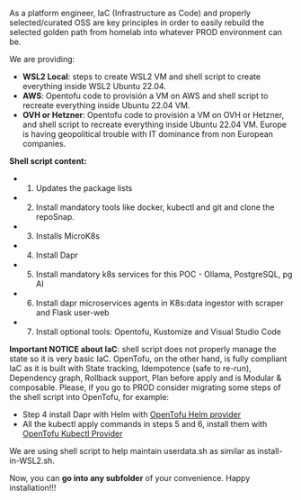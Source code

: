 As a platform engineer, IaC (Infrastructure as Code) and properly selected/curated OSS are key principles in order to easily rebuild the selected golden path from homelab into whatever PROD environment can be.

We are providing:

- **WSL2 Local**: steps to create WSL2 VM and shell script to create everything inside WSL2 Ubuntu 22.04.
- **AWS**: Opentofu code to provisión a VM on AWS and shell script to recreate everything inside Ubuntu 22.04 VM.
- **OVH or Hetzner**:  Opentofu code to provisión a VM on OVH or Hetzner, and shell script to recreate everything inside Ubuntu 22.04 VM. Europe is having geopolitical trouble with IT dominance from non European companies.

**Shell script content:**
- 1) Updates the package lists 
- 2) Install mandatory tools like docker, kubectl and git and clone the repoSnap.
- 3) Installs MicroK8s  
- 4) Install Dapr
- 5) Install mandatory k8s services for this POC - Ollama, PostgreSQL, pg AI
- 6) Install dapr microservices agents in K8s:data ingestor with scraper and Flask user-web
- 7) Install optional tools: Opentofu, Kustomize and Visual Studio Code

**Important NOTICE about IaC**: shell script does not properly manage the state so it is very basic IaC.  OpenTofu, on the other hand, is fully compliant IaC as it is built with State tracking, Idempotence (safe to re-run), Dependency graph, Rollback support, Plan before apply and is Modular & composable. Please, if you go to PROD consider migrating some steps of the shell script into OpenTofu, for example:
- Step 4 install Dapr with Helm with [OpenTofu Helm provider](https://search.opentofu.org/provider/opentofu/helm/latest)
- All the kubectl apply commands in steps 5 and 6, install them with [OpenTofu Kubectl Provider](https://search.opentofu.org/provider/opentofu/kubernetes/v2.0.0)

We are using shell script to help maintain userdata.sh as similar as install-in-WSL2.sh.

Now, you can **go into any subfolder** of your convenience. Happy installation!!!